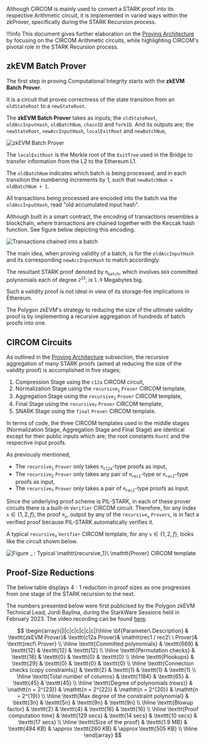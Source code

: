 Although CIRCOM is mainly used to convert a STARK proof into its respective Arithmetic circuit, it is implemented in varied ways within the zkProver, specifically during the STARK Recursion process.

!!!info
    This document gives further elaboration on the [Proving Architecture](proving-architecture.md) by focusing on the CIRCOM Arithmetic circuits, while highlighting CIRCOM's pivotal role in the STARK Recursion process.


## zkEVM Batch Prover

The first step in proving Computational Integrity starts with the **zkEVM Batch Prover**.

It is a circuit that proves correctness of the state transition from an `oldStateRoot` to a `newStateRoot`.

The **zkEVM Batch Prover** takes as inputs; the `oldStateRoot`, `oldAccInputHash`, `oldBatchNum`, `chainID` and `forkID`. And its outputs are; the `newStateRoot`, `newAccInputHash`, `localExitRoot` and `newBatchNum`,

![zkEVM Batch Prover](/img/zkvm/04circom-batch-prover.png)

The `localExitRoot` is the Merkle root of the `ExitTree` used in the Bridge to transfer information from the L2 to the Ethereum L1.

The `oldBatchNum` indicates which batch is being processed, and in each transition the numbering increments by $1$, such that `newBatchNum = oldBatchNum + 1`.

All transactions being processed are encoded into the batch via the `oldAccInputHash`, read "old accumulated input hash".

Although built in a smart contract, the encoding of transactions resembles a blockchain, where transactions are chained together with the Keccak hash function. See figure below depicting this encoding.

![Transactions chained into a batch](/img/zkvm/05circom-forming-batch.png)

The main idea, when proving validity of a batch, is for the `oldAccInputHash` and its corresponding `newAccInputHash` to match accordingly.

The resultant STARK proof denoted by $\mathtt{\pi_{batch}}$, which involves $\mathtt{669}$ committed polynomials each of degree $\mathtt{2^{23}}$, is $\mathtt{1.9}$ Megabytes big.

Such a validity proof is not ideal in view of its storage-fee implications in Ethereum.

The Polygon zkEVM's strategy to reducing the size of the ultimate validity proof is by implementing a recursive aggregation of hundreds of batch proofs into one.

## CIRCOM Circuits

As outlined in the [Proving Architecture](proving-architecture.md) subsection, the recursive aggregation of many STARK proofs (aimed at reducing the size of the validity proof) is accomplished in five stages;

1. Compression Stage using the `c12a` CIRCOM circuit,
2. Normalization Stage using the $\mathtt{recursive_1}\ \mathtt{Prover}$ CIRCOM template,
3. Aggregation Stage using the $\mathtt{recursive_2}\ \mathtt{Prover}$ CIRCOM template,
4. Final Stage using the $\mathtt{recursive_f}\ \mathtt{Prover}$ CIRCOM template,
5. SNARK Stage using the $\mathtt{final}\ \mathtt{Prover}$ CIRCOM template.

In terms of code, the three CIRCOM templates used in the middle stages (Normalization Stage, Aggregation Stage and Final Stage) are identical except for their public inputs which are; the root constants `RootC` and the respective input proofs.

As previously mentioned,

- The $\mathtt{recursive_1}\ \mathtt{Prover}$ only takes $\mathtt{\pi_{\texttt{c12a}}}$-type proofs as input,
- The $\mathtt{recursive_2}\ \mathtt{Prover}$ only takes any pair of $\mathtt{\pi_{\texttt{rec1}}}$-type or $\mathtt{\pi_{\texttt{rec2}}}$-type proofs as input,
- The $\mathtt{recursive_f}\ \mathtt{Prover}$ only takes a pair of $\mathtt{\pi_{\texttt{rec2}}}$-type proofs as input.

Since the underlying proof scheme is PIL-STARK, in each of these prover circuits there is a built-in $\mathtt{Verifier}$ CIRCOM circuit. Therefore, for any index $\mathtt{x} \in \{1,2,f\}$, the proof $\mathtt{\pi_{x}}$, output by any of the $\mathtt{recursive_x}\ \mathtt{Provers}$, is in fact a verified proof because PIL-STARK automatically verifies it.

A typical $\mathtt{recursive_x}\ \mathtt{Verifier}$ CIRCOM template, for any $\texttt{x} \in \{1, 2, f\}$, looks like the circuit shown below.

![Figure _ : Typical $\mathtt{recursive_1}\ \mathtt{Prover}$ CIRCOM template](/img/zkvm/06circom-typical-recursive-prover.png)

## Proof-Size Reductions

The below table displays $\text{4}:\text{1}$ reduction in proof sizes as one progresses from one stage of the STARK recursion to the next.

The numbers presented below were first publicised by the Polygon zkEVM Technical Lead, Jordi Baylina, during the StarkWare Sessions held in February 2023. The video recording can be found [here](https://www.youtube.com/watch?v=ZwG3UI_iDAs).

$$
\begin{array}{|l|c|c|c|c|c|c|}\hline
\bf{Parameter\ Description} & \texttt{zkEVM Prover}& \texttt{c12a Prover}& \mathtt{rec1 / rec2\ \ Prover}& \texttt{recf\ Prover} \\ \hline
\texttt{Committed polynomials} & \texttt{669} & \texttt{12} & \texttt{12} & \texttt{12}  \\ \hline
\texttt{Permutation checks} & \texttt{18} & \texttt{0} & \texttt{0} & \texttt{0}  \\ \hline
\texttt{Plookups} & \texttt{29} & \texttt{0} & \texttt{0} & \texttt{0}  \\ \hline
\texttt{Connection checks (copy constraints)} & \texttt{2} & \texttt{1} & \texttt{1} & \texttt{1}  \\ \hline
\texttt{Total number of columns} & \texttt{1184} & \texttt{65} & \texttt{45} & \texttt{45}  \\ \hline
\texttt{Degree of polynomials (rows)} & \mathtt{n = 2^{23}} & \mathtt{n = 2^{22}} & \mathtt{n = 2^{20}} & \mathtt{n = 2^{19}}  \\ \hline
\texttt{Max degree of the constraint polynomial} & \texttt{3n} & \texttt{5n} & \texttt{9n} & \texttt{9n}  \\ \hline
\texttt{Blowup factor} & \texttt{2} & \texttt{4} & \texttt{16} & \texttt{16}  \\ \hline
\texttt{Proof computation time} & \texttt{129 secs} & \texttt{14 secs} & \texttt{10 secs} & \texttt{17 secs}  \\ \hline
\texttt{Size of the proof} & \texttt{1.9 MB} & \texttt{494 KB} & \approx \texttt{260 KB} & \approx \texttt{505 KB}  \\ \hline
\end{array}
$$
